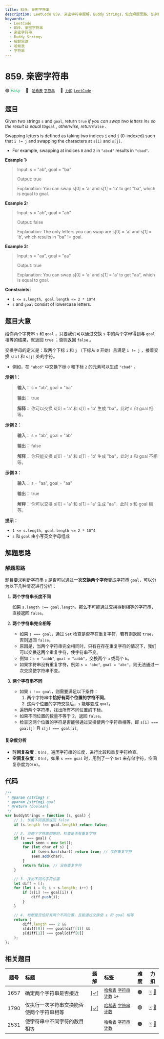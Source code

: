 ```yaml
---
title: 859. 亲密字符串
description: LeetCode 859. 亲密字符串题解，Buddy Strings，包含解题思路、复杂度分析以及完整的 JavaScript 代码实现。
keywords:
  - LeetCode
  - 859. 亲密字符串
  - 亲密字符串
  - Buddy Strings
  - 解题思路
  - 哈希表
  - 字符串
---
```


# 859. 亲密字符串

🟢 <font color=#15bd66>Easy</font>&emsp; 🔖&ensp; [`哈希表`](/tag/hash-table.md) [`字符串`](/tag/string.md)&emsp; 🔗&ensp;[`力扣`](https://leetcode.cn/problems/buddy-strings) [`LeetCode`](https://leetcode.com/problems/buddy-strings)

## 题目

Given two strings `s` and `goal`, return `true` _if you can swap two letters
in_`s` _so the result is equal to_`goal` _, otherwise, return_`false` _._

Swapping letters is defined as taking two indices `i` and `j` (0-indexed) such
that `i != j` and swapping the characters at `s[i]` and `s[j]`.

- For example, swapping at indices `0` and `2` in `"abcd"` results in `"cbad"`.

**Example 1:**

> Input: s = "ab", goal = "ba"
>
> Output: true
>
> Explanation: You can swap s[0] = 'a' and s[1] = 'b' to get "ba", which is equal to goal.

**Example 2:**

> Input: s = "ab", goal = "ab"
>
> Output: false
>
> Explanation: The only letters you can swap are s[0] = 'a' and s[1] = 'b', which results in "ba" != goal.

**Example 3:**

> Input: s = "aa", goal = "aa"
>
> Output: true
>
> Explanation: You can swap s[0] = 'a' and s[1] = 'a' to get "aa", which is equal to goal.

**Constraints:**

- `1 <= s.length, goal.length <= 2 * 10^4`
- `s` and `goal` consist of lowercase letters.

## 题目大意

给你两个字符串 `s` 和 `goal` ，只要我们可以通过交换 `s` 中的两个字母得到与 `goal` 相等的结果，就返回 `true` ；否则返回
`false` 。

交换字母的定义是：取两个下标 `i` 和 `j` （下标从 `0` 开始）且满足 `i != j` ，接着交换 `s[i]` 和 `s[j]` 处的字符。

- 例如，在 `"abcd"` 中交换下标 `0` 和下标 `2` 的元素可以生成 `"cbad"` 。

**示例 1：**

> **输入：** s = "ab", goal = "ba"
>
> **输出：** true
>
> **解释：** 你可以交换 s[0] = 'a' 和 s[1] = 'b' 生成 "ba"，此时 s 和 goal 相等。

**示例 2：**

> **输入：** s = "ab", goal = "ab"
>
> **输出：** false
>
> **解释：** 你只能交换 s[0] = 'a' 和 s[1] = 'b' 生成 "ba"，此时 s 和 goal 不相等。

**示例 3：**

> **输入：** s = "aa", goal = "aa"
>
> **输出：** true
>
> **解释：** 你可以交换 s[0] = 'a' 和 s[1] = 'a' 生成 "aa"，此时 s 和 goal 相等。

**提示：**

- `1 <= s.length, goal.length <= 2 * 10^4`
- `s` 和 `goal` 由小写英文字母组成

## 解题思路

### 解题思路

题目要求判断字符串 `s` 是否可以通过**一次交换两个字母**变成字符串 `goal`，可以分为以下几种情况进行分析：

1. **两个字符串长度不同**

   如果 `s.length !== goal.length`，那么不可能通过交换得到相等的字符串，直接返回 `false`。

2. **两个字符串完全相等**

   - 如果 `s === goal`，通过 `Set` 检查是否存在重复字符，若有则返回 `true`，否则返回 `false`。
   - 原因是，当两个字符串完全相同时，只有在存在重复字符的情况下，我们可以交换这两个重复字符，使字符串不变。
   - 例如：`s = "aabb"`, `goal = "aabb"`，交换两个 `a` 或两个 `b`。
   - 如果字符串没有重复字符，例如 `s = "abc"`, `goal = "abc"`，则无法通过一次交换使字符串不变。

3. **两个字符串不同**

   - 如果 `s !== goal`，则需要满足以下条件：
     1. 两个字符串中**恰好有两个位置的字符不同**。
     2. 这两个位置的字符交换后，`s` 能够变成 `goal`。
   - 遍历两个字符串，找出所有不同位置的下标。
   - 如果不同位置的数量不等于 2，返回 `false`。
   - 检查这两个位置的字符是否能够通过交换使两个字符串相等，即 `s[i] === goal[j]` 且 `s[j] === goal[i]`。

#### 复杂度分析

- **时间复杂度**：`O(n)`，遍历字符串的长度，进行比较和重复字符检查。
- **空间复杂度**：`O(n)`，如果 `s === goal` 时，用到了一个 `Set` 来存储字符，空间复杂度为`O(n)`。

## 代码

```javascript
/**
 * @param {string} s
 * @param {string} goal
 * @return {boolean}
 */
var buddyStrings = function (s, goal) {
	// 1. 长度不同直接返回 false
	if (s.length !== goal.length) return false;

	// 2. 当两个字符串相等时，检查是否有重复字符
	if (s === goal) {
		const seen = new Set();
		for (let char of s) {
			if (seen.has(char)) return true; // 存在重复字符
			seen.add(char);
		}
		return false; // 没有重复字符
	}

	// 3. 找出不同的字符位置
	let diff = [];
	for (let i = 0; i < s.length; i++) {
		if (s[i] !== goal[i]) {
			diff.push(i);
		}
	}

	// 4. 判断是否恰好有两个不同位置，且能通过交换使 s 和 goal 相等
	return (
		diff.length === 2 &&
		s[diff[0]] === goal[diff[1]] &&
		s[diff[1]] === goal[diff[0]]
	);
};
```

## 相关题目

<!-- prettier-ignore -->
| 题号 | 标题 | 题解 | 标签 | 难度 | 力扣 |
| :------: | :------ | :------: | :------ | :------: | :------: |
| 1657 | 确定两个字符串是否接近 | [[✓]](/problem/1657.md) |  [`哈希表`](/tag/hash-table.md) [`字符串`](/tag/string.md) [`计数`](/tag/counting.md) `1+` | 🟠 | [🀄️](https://leetcode.cn/problems/determine-if-two-strings-are-close) [🔗](https://leetcode.com/problems/determine-if-two-strings-are-close) |
| 1790 | 仅执行一次字符串交换能否使两个字符串相等 | [[✓]](/problem/1790.md) |  [`哈希表`](/tag/hash-table.md) [`字符串`](/tag/string.md) [`计数`](/tag/counting.md) | 🟢 | [🀄️](https://leetcode.cn/problems/check-if-one-string-swap-can-make-strings-equal) [🔗](https://leetcode.com/problems/check-if-one-string-swap-can-make-strings-equal) |
| 2531 | 使字符串中不同字符的数目相等 |  |  [`哈希表`](/tag/hash-table.md) [`字符串`](/tag/string.md) [`计数`](/tag/counting.md) | 🟠 | [🀄️](https://leetcode.cn/problems/make-number-of-distinct-characters-equal) [🔗](https://leetcode.com/problems/make-number-of-distinct-characters-equal) |